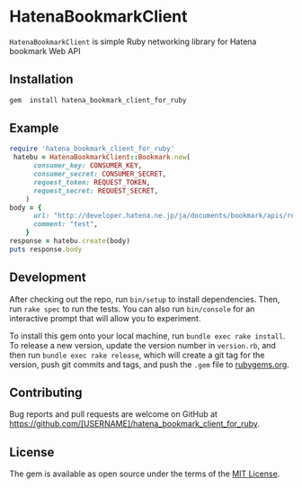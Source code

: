 # HatenaBookmarkClient

`HatenaBookmarkClient` is simple Ruby networking library for Hatena bookmark Web API

## Installation


```sh
gem  install hatena_bookmark_client_for_ruby
```

## Example

```ruby
require 'hatena_bookmark_client_for_ruby'
 hatebu = HatenaBookmarkClient::Bookmark.new(
      consumer_key: CONSUMER_KEY,
      consumer_secret: CONSUMER_SECRET,
      request_token: REQUEST_TOKEN,
      request_secret: REQUEST_SECRET,
    )
body = {
      url: "http://developer.hatena.ne.jp/ja/documents/bookmark/apis/rest/bookmark#post_my_bookmark",
      comment: "test",
    }
response = hatebu.create(body)
puts response.body
```

## Development

After checking out the repo, run `bin/setup` to install dependencies. Then, run `rake spec` to run the tests. You can also run `bin/console` for an interactive prompt that will allow you to experiment.

To install this gem onto your local machine, run `bundle exec rake install`. To release a new version, update the version number in `version.rb`, and then run `bundle exec rake release`, which will create a git tag for the version, push git commits and tags, and push the `.gem` file to [rubygems.org](https://rubygems.org).

## Contributing

Bug reports and pull requests are welcome on GitHub at https://github.com/[USERNAME]/hatena_bookmark_client_for_ruby.

## License

The gem is available as open source under the terms of the [MIT License](https://opensource.org/licenses/MIT).
